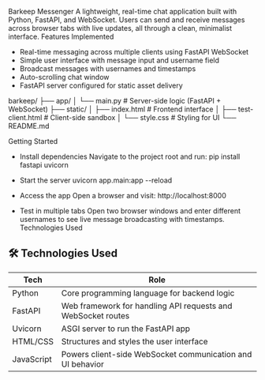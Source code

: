 Barkeep Messenger
A lightweight, real-time chat application built with Python, FastAPI, and WebSocket. Users can send and receive messages across browser tabs with live updates, all through a clean, minimalist interface.
Features Implemented
- Real-time messaging across multiple clients using FastAPI WebSocket
- Simple user interface with message input and username field
- Broadcast messages with usernames and timestamps
- Auto-scrolling chat window
- FastAPI server configured for static asset delivery

barkeep/
├── app/
│   └── main.py             # Server-side logic (FastAPI + WebSocket)
├── static/
│   ├── index.html          # Frontend interface
│   ├── test-client.html    # Client-side sandbox
│   └── style.css           # Styling for UI
└── README.md

Getting Started
- Install dependencies
Navigate to the project root and run:
pip install fastapi uvicorn


- Start the server
uvicorn app.main:app --reload


- Access the app
Open a browser and visit:
http://localhost:8000


- Test in multiple tabs
Open two browser windows and enter different usernames to see live message broadcasting with timestamps.
Technologies Used

## 🛠️ Technologies Used

| Tech       | Role                                                        |
|------------|-------------------------------------------------------------|
| Python     | Core programming language for backend logic                 |
| FastAPI    | Web framework for handling API requests and WebSocket routes|
| Uvicorn    | ASGI server to run the FastAPI app                          |
| HTML/CSS   | Structures and styles the user interface                    |
| JavaScript | Powers client-side WebSocket communication and UI behavior |




